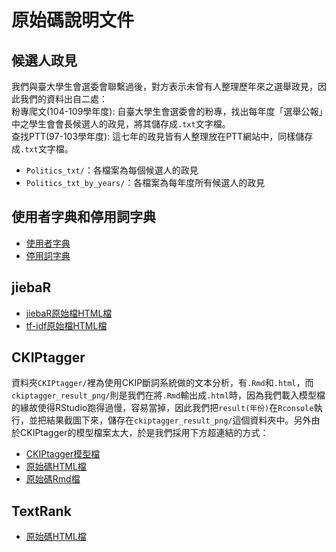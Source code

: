 # 原始碼說明文件
## 候選人政見
我們與臺大學生會選委會聯繫過後，對方表示未曾有人整理歷年來之選舉政見，因此我們的資料出自二處：  
   粉專爬文(104-109學年度): 自臺大學生會選委會的粉專，找出每年度「選舉公報」中之學生會會長候選人的政見，將其儲存成`.txt`文字檔。  
   查找PTT(97-103學年度): 這七年的政見皆有人整理放在PTT網站中，同樣儲存成`.txt`文字檔。
   - `Politics_txt/`：各檔案為每個候選人的政見
   - `Politics_txt_by_years/`：各檔案為每年度所有候選人的政見
   
## 使用者字典和停用詞字典
- [使用者字典](./user_dict.txt)
- [停用詞字典](./stop_word.txt)

## jiebaR
- [jiebaR原始檔HTML檔](./jiebaR.html)
- [tf-idf原始檔HTML檔](./tf-idf.html)

## CKIPtagger
資料夾`CKIPtagger/`裡為使用CKIP斷詞系統做的文本分析，有`.Rmd`和`.html`，而`ckiptagger_result_png/`則是我們在將`.Rmd`輸出成`.html`時，因為我們載入模型檔的緣故使得RStudio跑得過慢，容易當掉，因此我們把`result(年份)`在`Rconsole`執行，並把結果截圖下來，儲存在`ckiptagger_result_png/`這個資料夾中。另外由於CKIPtagger的模型檔案太大，於是我們採用下方超連結的方式：
- [CKIPtagger模型檔](https://drive.google.com/drive/folders/105IKCb88evUyLKlLondvDBoh7Dy_I1tm)
- [原始碼HTML檔](./CKIPtagger/finalproject_ckiptagger.html)
- [原始碼Rmd檔](./CKIPtagger/finalproject_ckiptagger.Rmd)

## TextRank
- [原始碼HTML檔](./textrank.html)